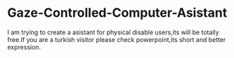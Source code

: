 # Gaze-Controlled-Computer-Asistant
I am trying to create a asistant for physical disable users,its will be totally free.If you are a turkish visitor please check powerpoint,its short and better expression.

